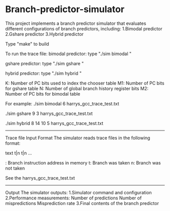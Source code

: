 # Branch-predictor-simulator
This project implements a branch predictor simulator that evaluates different configurations of branch predictors, including:
1.Bimodal predictor
2.Gshare predictor
3.Hybrid predictor 


Type "make" to build

To run the trace file: 
  bimodal predictor:
    type "./sim bimodal <M2> <tracefile>"

   gshare predictor:
   type "./sim gshare <M1> <N> <tracefile>"

   hybrid predictor:
   type "./sim hybrid <K> <M1> <N> <M2> <tracefile>"

K: Number of PC bits used to index the chooser table
M1: Number of PC bits for gshare table
N: Number of global branch history register bits
M2: Number of PC bits for bimodal table

For example:
./sim bimodal 6 harrys_gcc_trace_test.txt

./sim gshare 9 3 harrys_gcc_trace_test.txt

./sim hybrid 8 14 10 5 harrys_gcc_trace_test.txt



---------------------------------
Trace file Input Format
The simulator reads trace files in the following format:

text
<hex branch PC> t|n
<hex branch PC> t|n
...

<hex branch PC>: Branch instruction address in memory
t: Branch was taken
n: Branch was not taken

See the harrys_gcc_trace_test.txt 



---------------------------------
Output
The simulator outputs:
  1.Simulator command and configuration
  2.Performance measurements:
    Number of predictions
    Number of mispredictions
    Misprediction rate
  3.Final contents of the branch predictor

   


